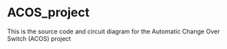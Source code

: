 # ACOS_project
This is the source code and circuit diagram for the Automatic Change Over Switch (ACOS) project
